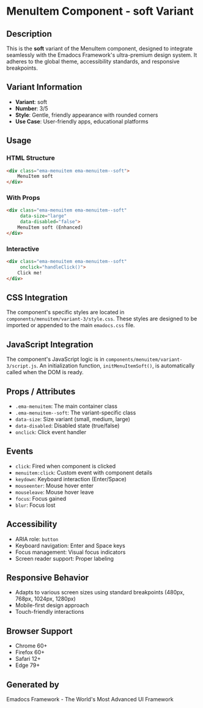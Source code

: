 # MenuItem Component - soft Variant

## Description
This is the **soft** variant of the MenuItem component, designed to integrate seamlessly with the Emadocs Framework's ultra-premium design system. It adheres to the global theme, accessibility standards, and responsive breakpoints.

## Variant Information
- **Variant**: soft
- **Number**: 3/5
- **Style**: Gentle, friendly appearance with rounded corners
- **Use Case**: User-friendly apps, educational platforms

## Usage

### HTML Structure
```html
<div class="ema-menuitem ema-menuitem--soft">
    MenuItem soft
</div>
```

### With Props
```html
<div class="ema-menuitem ema-menuitem--soft" 
     data-size="large" 
     data-disabled="false">
    MenuItem soft (Enhanced)
</div>
```

### Interactive
```html
<div class="ema-menuitem ema-menuitem--soft" 
     onclick="handleClick()">
    Click me!
</div>
```

## CSS Integration
The component's specific styles are located in `components/menuitem/variant-3/style.css`. These styles are designed to be imported or appended to the main `emadocs.css` file.

## JavaScript Integration
The component's JavaScript logic is in `components/menuitem/variant-3/script.js`. An initialization function, `initMenuItemSoft()`, is automatically called when the DOM is ready.

## Props / Attributes
- `.ema-menuitem`: The main container class
- `.ema-menuitem--soft`: The variant-specific class
- `data-size`: Size variant (small, medium, large)
- `data-disabled`: Disabled state (true/false)
- `onclick`: Click event handler

## Events
- `click`: Fired when component is clicked
- `menuitem:click`: Custom event with component details
- `keydown`: Keyboard interaction (Enter/Space)
- `mouseenter`: Mouse hover enter
- `mouseleave`: Mouse hover leave
- `focus`: Focus gained
- `blur`: Focus lost

## Accessibility
- ARIA role: `button`
- Keyboard navigation: Enter and Space keys
- Focus management: Visual focus indicators
- Screen reader support: Proper labeling

## Responsive Behavior
- Adapts to various screen sizes using standard breakpoints (480px, 768px, 1024px, 1280px)
- Mobile-first design approach
- Touch-friendly interactions

## Browser Support
- Chrome 60+
- Firefox 60+
- Safari 12+
- Edge 79+

## Generated by
Emadocs Framework - The World's Most Advanced UI Framework
